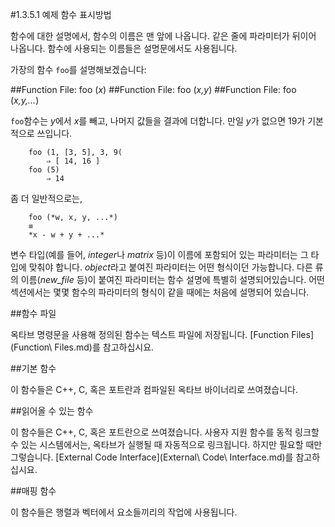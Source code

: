 #1.3.5.1 예제 함수 표시방법

 함수에 대한 설명에서, 함수의 이름은 맨 앞에 나옵니다. 같은 줄에 파라미터가 뒤이어 나옵니다. 함수에 사용되는 이름들은 설명문에서도 사용됩니다.

 가장의 함수 `foo`를 설명해보겠습니다:

 ##Function File: foo (*x*)
 ##Function File: foo (*x,y*)
 ##Function File: foo (*x,y,...*)

   `foo`함수는 *y*에서 *x*를 빼고, 나머지 값들을 결과에 더합니다. 만일 *y*가 없으면 19가 기본적으로 쓰입니다.

   		foo (1, [3, 5], 3, 9(
			⇒ [ 14, 16 ]
		foo (5)
			⇒ 14

   좀 더 일반적으로는,

   		foo (*w, x, y, ...*)
		≡
		*x - w + y + ...*

 변수 타입(예를 들어, *integer*나 *matrix* 등)이 이름에 포함되어 있는 파라미터는 그 타입에 맞춰야 합니다. *object*라고 붙여진 파라미터는 어떤 형식이던 가능합니다. 다른 류의 이름(*new_file* 등)이 붙여진 파라미터는 함수 설명에 특별히 설명되어있습니다. 어떤 섹션에서는 몇몇 함수의 파라미터의 형식이 같을 때에는 처음에 설명되어 있습니다.

 ##함수 파일

   옥타브 명령문을 사용해 정의된 함수는 텍스트 파일에 저장됩니다. [Function Files](Function\ Files.md)를 참고하십시요.

 ##기본 함수

   이 함수들은 C++, C, 혹은 포트란과 컴파일된 옥타브 바이너리로 쓰여졌습니다.
 
 ##읽어올 수 있는 함수

   이 함수들은 C++, C, 혹은 포트란으로 쓰여졌습니다. 사용자 지원 함수를 동적 링크할 수 있는 시스템에서는, 옥타브가 실행될 때 자동적으로 링크됩니다. 하지만 필요할 때만 그렇습니다. [External Code Interface](External\ Code\ Interface.md)를 참고하십시요.
 
 ##매핑 함수

   이 함수들은 행렬과 벡터에서 요소들끼리의 작업에 사용됩니다.

